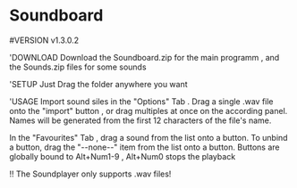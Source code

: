 # Soundboard
#VERSION  v1.3.0.2

'DOWNLOAD
Download the Soundboard.zip for the main programm , and the Sounds.zip files for some sounds

'SETUP
Just Drag the folder anywhere you want

'USAGE
Import sound siles in the "Options" Tab . Drag a single .wav file onto the "import" button , or drag multiples at once on the according panel. Names will be generated from the first 12 characters of the file's name.

In the "Favourites" Tab , drag a sound from the list onto a button. To unbind a button, drag the "--none--" item from the list onto a button. Buttons are globally bound to Alt+Num1-9 , Alt+Num0 stops the playback

!! The Soundplayer only supports .wav files!
